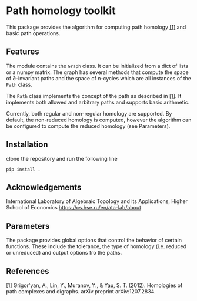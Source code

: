 # Path homology toolkit

This package provides the algorithm for computing path homology [[1]](#1) and basic path operations. 

## Features

The module contains the ``Graph`` class. It can be initialized from a dict of lists or a numpy matrix. The graph has several methods that compute the space of ∂-invariant paths and the space of n-cycles which are all instances of the ``Path`` class.

The ``Path`` class implements the concept of the path as described in [[1]](#1). It implements both allowed and arbitrary paths and supports basic arithmetic.

Currently, both regular and non-regular homology are supported. By default, the non-reduced homology is computed, however the algorithm can be configured to compute the reduced homology (see Parameters).

## Installation

clone the repository and run the following line

    pip install .

## Acknowledgements

International Laboratory of Algebraic Topology and its Applications, Higher School of Economics https://cs.hse.ru/en/ata-lab/about

## Parameters

The package provides global options that control the behavior of certain functions. These include the tolerance, the type of homology (i.e. reduced or unreduced) and output options fro the paths.

## References
<a id="1">[1]</a>
Grigor'yan, A., Lin, Y., Muranov, Y., & Yau, S. T. (2012). Homologies of path complexes and digraphs. arXiv preprint arXiv:1207.2834.
